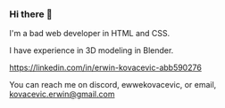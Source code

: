 ### Hi there 👋

I'm a bad web developer in HTML and CSS.

I have experience in 3D modeling in Blender.

https://linkedin.com/in/erwin-kovacevic-abb590276

You can reach me on discord, ewwekovacevic, or email, kovacevic.erwin@gmail.com
